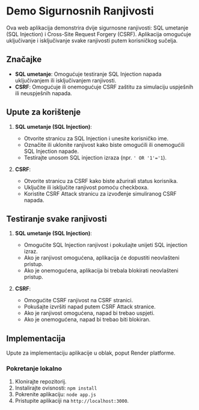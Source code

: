 # Demo Sigurnosnih Ranjivosti

Ova web aplikacija demonstrira dvije sigurnosne ranjivosti: SQL umetanje (SQL Injection) i Cross-Site Request Forgery (CSRF). Aplikacija omogućuje uključivanje i isključivanje svake ranjivosti putem korisničkog sučelja.

## Značajke
- **SQL umetanje**: Omogućuje testiranje SQL Injection napada uključivanjem ili isključivanjem ranjivosti.
- **CSRF**: Omogućuje ili onemogućuje CSRF zaštitu za simulaciju uspješnih ili neuspješnih napada.

## Upute za korištenje
1. **SQL umetanje (SQL Injection)**:
   - Otvorite stranicu za SQL Injection i unesite korisničko ime.
   - Označite ili uklonite ranjivost kako biste omogućili ili onemogućili SQL Injection napade.
   - Testirajte unosom SQL injection izraza (npr. `' OR '1'='1`).
   
2. **CSRF**:
   - Otvorite stranicu za CSRF kako biste ažurirali status korisnika.
   - Uključite ili isključite ranjivost pomoću checkboxa.
   - Koristite CSRF Attack stranicu za izvođenje simuliranog CSRF napada.

## Testiranje svake ranjivosti
1. **SQL umetanje (SQL Injection)**:
   - Omogućite SQL Injection ranjivost i pokušajte unijeti SQL injection izraz.
   - Ako je ranjivost omogućena, aplikacija će dopustiti neovlašteni pristup.
   - Ako je onemogućena, aplikacija bi trebala blokirati neovlašteni pristup.

2. **CSRF**:
   - Omogućite CSRF ranjivost na CSRF stranici.
   - Pokušajte izvršiti napad putem CSRF Attack stranice.
   - Ako je ranjivost omogućena, napad bi trebao uspjeti.
   - Ako je onemogućena, napad bi trebao biti blokiran.

## Implementacija
Upute za implementaciju aplikacije u oblak, poput Render platforme.

### Pokretanje lokalno
1. Klonirajte repozitorij.
2. Instalirajte ovisnosti: `npm install`
3. Pokrenite aplikaciju: `node app.js`
4. Pristupite aplikaciji na `http://localhost:3000`.